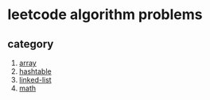 # leetcode algorithm problems

## category

1. [array](/algorithm/array/README.md)	
2. [hashtable](/algorithm/hashtable/README.md)	
3. [linked-list](/algorithm/linkedlist/README.md)
4. [math](/algorithm/math/README.md)	

